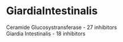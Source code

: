 # GiardiaIntestinalis
Ceramide Glucosystransferase - 27 inhibitors <br/>
Giardia Intestinalis - 18 inhibitors
